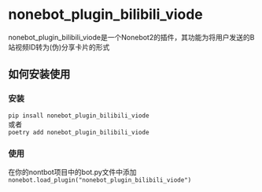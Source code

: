 # nonebot_plugin_bilibili_viode

nonebot_plugin_bilibili_viode是一个Nonebot2的插件，其功能为将用户发送的B站视频ID转为(伪)分享卡片的形式  

## 如何安装使用
### 安装
`pip insall nonebot_plugin_bilibili_viode`  
或者  
`poetry add nonebot_plugin_bilibili_viode`  
### 使用
在你的nontbot项目中的bot.py文件中添加  
`nonebot.load_plugin("nonebot_plugin_bilibili_viode")`
